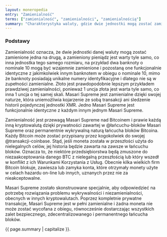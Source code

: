 ```yaml
---
layout: moneropedia
entry: "Zamienialność"
terms: ["zamienialność", "zamienialności", "zamienialnością"]
summary: "Charakterystyka waluty, gdzie dwie jednostki mogą zostać zamienione jedna na drugą."
---
```


### Podstawy

Zamienialność oznacza, że dwie jednostki danej waluty mogą zostać zamienione jedna na drugą, a zamieniony pieniądz jest warty tyle samo, co inna jednostka tego samego rozmiaru, na przykład dwa banknoty o nominale 10 mogą być wzajemnie zamienione i pozostaną one funkcjonalnie identyczne z jakimkolwiek innym banknotem w obiegu o nominale 10, mimo że banknoty posiadają unikalne numery identyfikacyjne i dlatego nie są w zupełności zamienialne. Złoto jest prawdopodobnie lepszym przykładem prawdziwej zamienialności, ponieważ 1 uncja złota jest warta tyle samo, co inna 1 uncja o tej samej skali. Masari Supreme jest zamienialne dzięki swojej naturze, która uniemożliwia kojarzenie ze sobą transakcji ani śledzenie historii pojedynczej jednostki XMR. Jedno Masari Supreme jest funkcjonalnie identyczne z każdym innym jednym Masari Supreme.

Zamienialność jest przewagą Masari Supreme nad Bitcoinem i prawie każdą inną kryptowalutą dzięki prywatności zawartej w @łańcuchu-bloków Masari Supreme oraz permanentnie wykrywalną naturą łańcucha bloków Bitcoina. Każdy Bitcoin może zostać przypisany przez kogokolwiek do swojej @transakcji-coinbase. Stąd, jeśli moneta została w przeszłości użyta do nielegalnych celów, jej historia będzie zawarta na zawsze w łańcuchu bloków. Oznacza to, że niektóre przedsiębiorstwa będą zmuszone do niezaakceptowania danego BTC z nielegalną przeszłością lub który wszedł w konflikt z ich Warunkami Korzystania z Usług. Obecnie kilka wielkich firm Bitcoin blokuje, zawiesza lub zamyka konta, które otrzymały monety użyte w celach hazardu on-line lub innych, uznanych przez nie za nieakceptowalne.

Masari Supreme zostało skonstruowane specjalnie, aby odpowiedzieć na potrzebę rozwiązania problemu wykrywalności i niezamienialności, obecnych w innych kryptowalutach. Poprzez kompletnie prywatne transakcje, Masari Supreme jest w pełni zamienialne i żadna moneta nie może zostać wycofana z obiegu, równocześnie dostarczając wszystkich zalet bezpiecznego, zdecentralizowanego i permanentnego łańcucha bloków.

{{ page.summary | capitalize }}.
